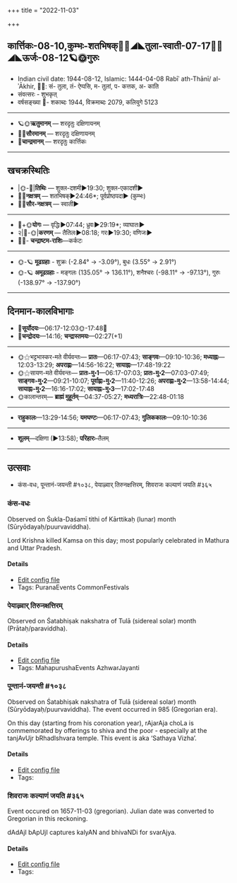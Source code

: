 +++
title = "2022-11-03"

+++
## कार्त्तिकः-08-10,कुम्भः-शतभिषक्🌛🌌◢◣तुला-स्वाती-07-17🌌🌞◢◣ऊर्जः-08-12🪐🌞गुरुः
- Indian civil date: 1944-08-12, Islamic: 1444-04-08 Rabīʿ ath-Thānī/ al-ʾĀkhir, 🌌🌞: सं- तुला, तं- ऐप्पसि, म- तुलां, प- कत्तक, अ- काति
- संवत्सरः - शुभकृत्
- वर्षसङ्ख्या 🌛- शकाब्दः 1944, विक्रमाब्दः 2079, कलियुगे 5123
___________________
- 🪐🌞**ऋतुमानम्** — शरदृतुः दक्षिणायनम्
- 🌌🌞**सौरमानम्** — शरदृतुः दक्षिणायनम्
- 🌛**चान्द्रमानम्** — शरदृतुः कार्त्तिकः
___________________


## खचक्रस्थितिः
- |🌞-🌛|**तिथिः** — शुक्ल-दशमी►19:30; शुक्ल-एकादशी►  
- 🌌🌛**नक्षत्रम्** — शतभिषक्►24:46*; पूर्वप्रोष्ठपदा► (कुम्भः)  
- 🌌🌞**सौर-नक्षत्रम्** — स्वाती►  
___________________
- 🌛+🌞**योगः** — वृद्धिः►07:44; ध्रुवः►29:19*; व्याघातः►  
- २|🌛-🌞|**करणम्** — तैतिलः►08:18; गरः►19:30; वणिजः►  
- 🌌🌛- **चन्द्राष्टम-राशिः**—कर्कटः  
___________________
- 🌞-🪐 **मूढग्रहाः** - शुक्रः (-2.84° → -3.09°), बुधः (3.55° → 2.91°)
- 🌞-🪐 **अमूढग्रहाः** - मङ्गलः (135.05° → 136.11°), शनैश्चरः (-98.11° → -97.13°), गुरुः (-138.97° → -137.90°)
___________________


## दिनमान-कालविभागाः
- 🌅**सूर्योदयः**—06:17-12:03🌞️-17:48🌇  
- 🌛**चन्द्रोदयः**—14:16; **चन्द्रास्तमयः**—02:27(+1)  
___________________
- 🌞⚝भट्टभास्कर-मते वीर्यवन्तः— **प्रातः**—06:17-07:43; **साङ्गवः**—09:10-10:36; **मध्याह्नः**—12:03-13:29; **अपराह्णः**—14:56-16:22; **सायाह्नः**—17:48-19:22  
- 🌞⚝सायण-मते वीर्यवन्तः— **प्रातः-मु॰1**—06:17-07:03; **प्रातः-मु॰2**—07:03-07:49; **साङ्गवः-मु॰2**—09:21-10:07; **पूर्वाह्णः-मु॰2**—11:40-12:26; **अपराह्णः-मु॰2**—13:58-14:44; **सायाह्नः-मु॰2**—16:16-17:02; **सायाह्नः-मु॰3**—17:02-17:48  
- 🌞कालान्तरम्— **ब्राह्मं मुहूर्तम्**—04:37-05:27; **मध्यरात्रिः**—22:48-01:18  
___________________
- **राहुकालः**—13:29-14:56; **यमघण्टः**—06:17-07:43; **गुलिककालः**—09:10-10:36  
___________________
- **शूलम्**—दक्षिणा (►13:58); **परिहारः**–तैलम्  
___________________

## उत्सवाः
- कंस-वधः, पून्तानं-जयन्ती #१०३८, पेयाऴ्वार् तिरुनक्षत्तिरम्, शिवराजः कल्याणं जयति #३६५
### कंस-वधः

Observed on Śukla-Daśamī tithi of Kārttikaḥ (lunar) month (Sūryōdayaḥ/puurvaviddha). 

Lord Krishna killed Kamsa on this day; most popularly celebrated in Mathura and Uttar Pradesh.

#### Details
- [Edit config file](https://github.com/jyotisham/adyatithi/blob/master/devatA/vaiShNava/lunar_month/tithi/08/10/kaMsa-vadhaH.toml)
- Tags: PuranaEvents CommonFestivals


### पेयाऴ्वार् तिरुनक्षत्तिरम्

Observed on Śatabhiṣak nakshatra of Tulā (sidereal solar) month (Prātaḥ/paraviddha). 



#### Details
- [Edit config file](https://github.com/jyotisham/adyatithi/blob/master/mahApuruSha/ALvAr/sidereal_solar_month/nakshatra/07/24/pEyAzhvAr_tirunakSattiram.toml)
- Tags: MahapurushaEvents AzhwarJayanti


### पून्तानं-जयन्ती #१०३८

Observed on Śatabhiṣak nakshatra of Tulā (sidereal solar) month (Sūryōdayaḥ/puurvaviddha). The event occurred in 985 (Gregorian era).  


On this day (starting from his coronation year), rAjarAja choLa is commemorated by offerings to shiva and the poor - especially at the tanjAvUjr bRhadIshvara temple. This event is aka ‘Sathaya Vizha’.

#### Details
- [Edit config file](https://github.com/jyotisham/adyatithi/blob/master/mahApuruSha/xatra/sidereal_solar_month/nakshatra/07/24/rAjarAja-chola-dAnotsavaH.toml)
- Tags: 


### शिवराजः कल्याणं जयति #३६५

Event occured on 1657-11-03 (gregorian). Julian date was converted to Gregorian in this reckoning. 

dAdAjI bApUjI captures kalyAN and bhivaNDi for svarAjya.

#### Details
- [Edit config file](https://github.com/jyotisham/adyatithi/blob/master/mahApuruSha/xatra-later/julian/day/10/24/shivarAjaH_kalyANaM_jayati.toml)
- Tags: 


